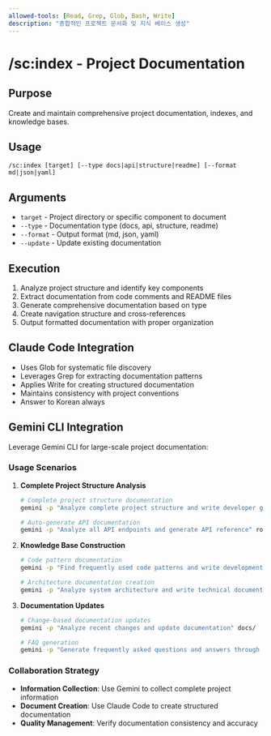 ```yaml
---
allowed-tools: [Read, Grep, Glob, Bash, Write]
description: "종합적인 프로젝트 문서화 및 지식 베이스 생성"
---
```


# /sc:index - Project Documentation

## Purpose
Create and maintain comprehensive project documentation, indexes, and knowledge bases.

## Usage
```
/sc:index [target] [--type docs|api|structure|readme] [--format md|json|yaml]
```

## Arguments
- `target` - Project directory or specific component to document
- `--type` - Documentation type (docs, api, structure, readme)
- `--format` - Output format (md, json, yaml)
- `--update` - Update existing documentation

## Execution
1. Analyze project structure and identify key components
2. Extract documentation from code comments and README files
3. Generate comprehensive documentation based on type
4. Create navigation structure and cross-references
5. Output formatted documentation with proper organization

## Claude Code Integration
- Uses Glob for systematic file discovery
- Leverages Grep for extracting documentation patterns
- Applies Write for creating structured documentation
- Maintains consistency with project conventions
- Answer to Korean always

## Gemini CLI Integration
Leverage Gemini CLI for large-scale project documentation:

### Usage Scenarios
1. **Complete Project Structure Analysis**
   ```bash
   # Complete project structure documentation
   gemini -p "Analyze complete project structure and write developer guide" . --exclude "node_modules,dist,build"
   
   # Auto-generate API documentation
   gemini -p "Analyze all API endpoints and generate API reference" routes/
   ```

2. **Knowledge Base Construction**
   ```bash
   # Code pattern documentation
   gemini -p "Find frequently used code patterns and write development guidelines" src/
   
   # Architecture documentation creation
   gemini -p "Analyze system architecture and write technical documentation"
   ```

3. **Documentation Updates**
   ```bash
   # Change-based documentation updates
   gemini -p "Analyze recent changes and update documentation" docs/
   
   # FAQ generation
   gemini -p "Generate frequently asked questions and answers through code analysis"
   ```

### Collaboration Strategy
- **Information Collection**: Use Gemini to collect complete project information
- **Document Creation**: Use Claude Code to create structured documentation
- **Quality Management**: Verify documentation consistency and accuracy